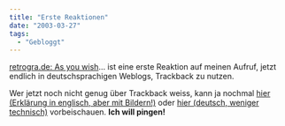 ```yaml
---
title: "Erste Reaktionen"
date: "2003-03-27"
tags:
  - "Gebloggt"
---
```


[retrogra.de: As you wish](http://retrogra.de/archives/2003/03/26/as_you_wish.html "retrogra.de: As you wish")… ist eine erste Reaktion auf meinen Aufruf, jetzt endlich in deutschsprachigen Weblogs, Trackback zu nutzen.

Wer jetzt noch nicht genug über Trackback weiss, kann ja nochmal [hier (Erklärung in englisch, aber mit Bildern!)](http://www.movabletype.org/trackback/beginners/) oder [hier (deutsch, weniger technisch)](http://www.blogworld.de/tm_article.php?article_id=10) vorbeischauen. **Ich will pingen!**
